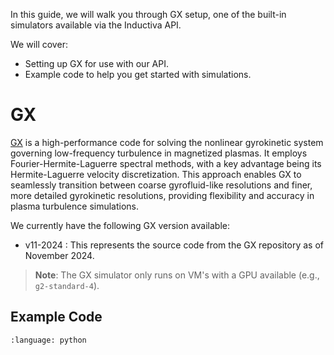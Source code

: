 In this guide, we will walk you through GX setup, one of the 
built-in simulators available via the Inductiva API.

We will cover:

- Setting up GX for use with our API.
- Example code to help you get started with simulations.

# GX

[GX](https://bitbucket.org/gyrokinetics/gx/src/gx/) is a high-performance code
for solving the nonlinear gyrokinetic system governing low-frequency turbulence
in magnetized plasmas. It employs Fourier-Hermite-Laguerre spectral methods,
with a key advantage being its Hermite-Laguerre velocity discretization. This
approach enables GX to seamlessly transition between coarse gyrofluid-like
resolutions and finer, more detailed gyrokinetic resolutions, providing
flexibility and accuracy in plasma turbulence simulations.


We currently have the following GX version available:

- v11-2024 : This represents the source code from the GX repository as of November 2024.

> **Note**: The GX simulator only runs on VM's with a GPU available (e.g., `g2-standard-4`).

## Example Code

```{literalinclude} ../../examples/gx/gx.py
:language: python
```